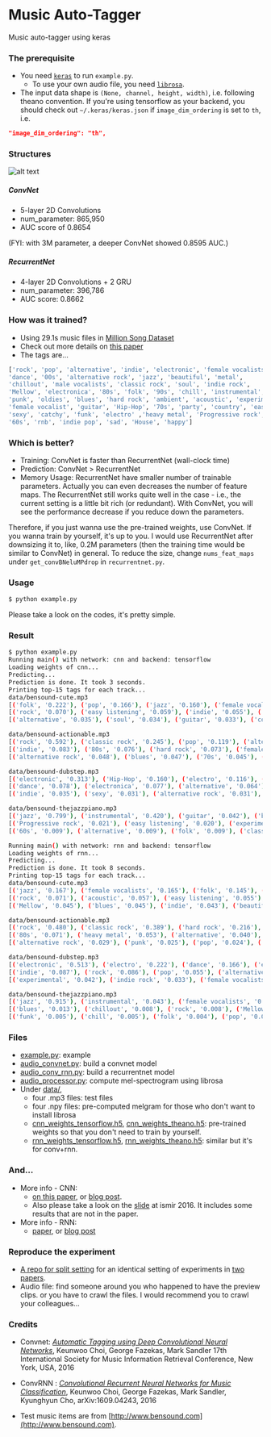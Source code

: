 # Music Auto-Tagger
Music auto-tagger using keras

### The prerequisite
* You need [`keras`](http://keras.io) to run `example.py`.
  * To use your own audio file, you need [`librosa`](http://librosa.github.io/librosa/).
* The input data shape is `(None, channel, height, width)`, i.e. following theano convention. If you're using tensorflow as your backend, you should check out `~/.keras/keras.json` if `image_dim_ordering` is set to `th`, i.e.
```json
"image_dim_ordering": "th",
```

### Structures

![alt text](https://github.com/keunwoochoi/music-auto_tagging-keras/blob/master/imgs/diagrams.png "structures")

##### ConvNet 
 * 5-layer 2D Convolutions
 * num_parameter: 865,950
 * AUC score of 0.8654

(FYI: with 3M parameter, a deeper ConvNet showed 0.8595 AUC.)

##### RecurrentNet
 * 4-layer 2D Convolutions + 2 GRU 
 * num_parameter: 396,786
 * AUC score: 0.8662

### How was it trained?
 * Using 29.1s music files in [Million Song Dataset](http://labrosa.ee.columbia.edu/millionsong/)
 * Check out more details on [this paper](https://arxiv.org/abs/1606.00298)
 * The tags are...

```python
['rock', 'pop', 'alternative', 'indie', 'electronic', 'female vocalists', 
'dance', '00s', 'alternative rock', 'jazz', 'beautiful', 'metal', 
'chillout', 'male vocalists', 'classic rock', 'soul', 'indie rock',
'Mellow', 'electronica', '80s', 'folk', '90s', 'chill', 'instrumental',
'punk', 'oldies', 'blues', 'hard rock', 'ambient', 'acoustic', 'experimental',
'female vocalist', 'guitar', 'Hip-Hop', '70s', 'party', 'country', 'easy listening',
'sexy', 'catchy', 'funk', 'electro' ,'heavy metal', 'Progressive rock',
'60s', 'rnb', 'indie pop', 'sad', 'House', 'happy']
```

### Which is better?
 * Training: ConvNet is faster than RecurrentNet (wall-clock time)
 * Prediction: ConvNet > RecurrentNet
 * Memory Usage: RecurrentNet have smaller number of trainable parameters. Actually you can even decreases the number of feature maps. The RecurrentNet still works quite well in the case - i.e., the current setting is a little bit rich (or redundant). With ConvNet, you will see the performance decrease if you reduce down the parameters. 

Therefore, if you just wanna use the pre-trained weights, use ConvNet. If you wanna train by yourself, it's up to you. I would use RecurrentNet after downsizing it to, like, 0.2M parameters (then the training time would be similar to ConvNet) in general. To reduce the size, change `nums_feat_maps` under `get_convBNeluMPdrop` in `recurrentnet.py`.

### Usage
```bash
$ python example.py
```
Please take a look on the codes, it's pretty simple.

### Result

``` bash
$ python example.py
Running main() with network: cnn and backend: tensorflow
Loading weights of cnn...
Predicting...
Prediction is done. It took 3 seconds.
Printing top-15 tags for each track...
data/bensound-cute.mp3
[('folk', '0.222'), ('pop', '0.166'), ('jazz', '0.160'), ('female vocalists', '0.092'), ('acoustic', '0.075')]
[('rock', '0.070'), ('easy listening', '0.059'), ('indie', '0.055'), ('Mellow', '0.051'), ('beautiful', '0.036')]
[('alternative', '0.035'), ('soul', '0.034'), ('guitar', '0.033'), ('country', '0.032'), ('chillout', '0.027')]

data/bensound-actionable.mp3
[('rock', '0.592'), ('classic rock', '0.245'), ('pop', '0.119'), ('alternative', '0.109'), ('punk', '0.086')]
[('indie', '0.083'), ('80s', '0.076'), ('hard rock', '0.073'), ('female vocalists', '0.062'), ('indie rock', '0.051')]
[('alternative rock', '0.048'), ('blues', '0.047'), ('70s', '0.045'), ('90s', '0.039'), ('60s', '0.036')]

data/bensound-dubstep.mp3
[('electronic', '0.313'), ('Hip-Hop', '0.160'), ('electro', '0.116'), ('rock', '0.107'), ('pop', '0.085')]
[('dance', '0.078'), ('electronica', '0.077'), ('alternative', '0.064'), ('female vocalists', '0.047'), ('rnb', '0.047')]
[('indie', '0.035'), ('sexy', '0.031'), ('alternative rock', '0.031'), ('00s', '0.027'), ('hard rock', '0.024')]

data/bensound-thejazzpiano.mp3
[('jazz', '0.799'), ('instrumental', '0.420'), ('guitar', '0.042'), ('blues', '0.028'), ('rock', '0.023')]
[('Progressive rock', '0.021'), ('easy listening', '0.020'), ('experimental', '0.018'), ('oldies', '0.013'), ('chillout', '0.009')]
[('60s', '0.009'), ('alternative', '0.009'), ('folk', '0.009'), ('classic rock', '0.007'), ('indie', '0.007')]

Running main() with network: rnn and backend: tensorflow
Loading weights of rnn...
Predicting...
Prediction is done. It took 8 seconds.
Printing top-15 tags for each track...
data/bensound-cute.mp3
[('jazz', '0.167'), ('female vocalists', '0.165'), ('folk', '0.145'), ('pop', '0.117'), ('soul', '0.110')]
[('rock', '0.071'), ('acoustic', '0.057'), ('easy listening', '0.055'), ('country', '0.053'), ('oldies', '0.049')]
[('Mellow', '0.045'), ('blues', '0.045'), ('indie', '0.043'), ('beautiful', '0.032'), ('chillout', '0.031')]

data/bensound-actionable.mp3
[('rock', '0.480'), ('classic rock', '0.389'), ('hard rock', '0.216'), ('blues', '0.085'), ('70s', '0.074')]
[('80s', '0.071'), ('heavy metal', '0.053'), ('alternative', '0.040'), ('Progressive rock', '0.040'), ('60s', '0.032')]
[('alternative rock', '0.029'), ('punk', '0.025'), ('pop', '0.024'), ('guitar', '0.022'), ('90s', '0.017')]

data/bensound-dubstep.mp3
[('electronic', '0.513'), ('electro', '0.222'), ('dance', '0.166'), ('electronica', '0.134'), ('House', '0.098')]
[('indie', '0.087'), ('rock', '0.086'), ('pop', '0.055'), ('alternative', '0.054'), ('Hip-Hop', '0.044')]
[('experimental', '0.042'), ('indie rock', '0.033'), ('female vocalists', '0.024'), ('00s', '0.024'), ('party', '0.023')]

data/bensound-thejazzpiano.mp3
[('jazz', '0.915'), ('instrumental', '0.043'), ('female vocalists', '0.018'), ('guitar', '0.017'), ('easy listening', '0.014')]
[('blues', '0.013'), ('chillout', '0.008'), ('rock', '0.008'), ('Mellow', '0.007'), ('soul', '0.006')]
[('funk', '0.005'), ('chill', '0.005'), ('folk', '0.004'), ('pop', '0.004'), ('ambient', '0.004')]

```

### Files
* [example.py](https://github.com/keunwoochoi/music-auto_tagging-keras/blob/master/example.py): example
* [audio_convnet.py](https://github.com/keunwoochoi/music-auto_tagging-keras/blob/master/audio_convnet.py): build a convnet model
* [audio_conv_rnn.py](https://github.com/keunwoochoi/music-auto_tagging-keras/blob/master/audio_conv_rnn.py): build a recurrentnet model
* [audio_processor.py](https://github.com/keunwoochoi/music-auto_tagging-keras/blob/master/audio_processor.py): compute mel-spectrogram using librosa
* Under [data/](https://github.com/keunwoochoi/music-auto_tagging-keras/tree/master/data),
  - four .mp3 files: test files
  - four .npy files: pre-computed melgram for those who don't want to install librosa
  - [cnn_weights_tensorflow.h5](https://github.com/keunwoochoi/music-auto_tagging-keras/blob/master/data/cnn_weights_tensorflow.h5), [cnn_weights_theano.h5](https://github.com/keunwoochoi/music-auto_tagging-keras/blob/master/data/cnn_weights_theano.h5): pre-trained weights so that you don't need to train by yourself.
  - [rnn_weights_tensorflow.h5](https://github.com/keunwoochoi/music-auto_tagging-keras/blob/master/data/rnn_weights_tensorflow.h5), [rnn_weights_theano.h5](https://github.com/keunwoochoi/music-auto_tagging-keras/blob/master/data/rnn_weights_theano.h5): similar but it's for conv+rnn. 


### And...

* More info - CNN: 
  * [on this paper](https://arxiv.org/abs/1606.00298), or [blog post](https://keunwoochoi.wordpress.com/2016/06/02/paper-is-out-automatic-tagging-using-deep-convolutional-neural-networks/).
  * Also please take a look on the [slide](https://github.com/keunwoochoi/music-auto_tagging-keras/blob/master/slide-ismir-2016.pdf) at ismir 2016. It includes some results that are not in the paper.
* More info - RNN:
  * [paper](https://arxiv.org/abs/1609.04243), or [blog post](https://keunwoochoi.wordpress.com/2016/09/15/paper-is-out-convolutional-recurrent-neural-networks-for-music-classification/)

### Reproduce the experiment
* [A repo for split setting](https://github.com/keunwoochoi/MSD_split_for_tagging/) for an identical setting of experiments in [two papers](#credits). 
* Audio file: find someone around you who happened to have the preview clips. or you have to crawl the files. I would recommend you to crawl your colleagues...

### Credits
* Convnet: [*Automatic Tagging using Deep Convolutional Neural Networks*](https://scholar.google.co.kr/citations?view_op=view_citation&hl=en&user=ZrqdSu4AAAAJ&citation_for_view=ZrqdSu4AAAAJ:3fE2CSJIrl8C), Keunwoo Choi, George Fazekas, Mark Sandler
17th International Society for Music Information Retrieval Conference, New York, USA, 2016
* ConvRNN : [*Convolutional Recurrent Neural Networks for Music Classification*](https://scholar.google.co.kr/citations?view_op=view_citation&hl=en&user=ZrqdSu4AAAAJ&sortby=pubdate&citation_for_view=ZrqdSu4AAAAJ:ULOm3_A8WrAC), Keunwoo Choi, George Fazekas, Mark Sandler, Kyunghyun Cho, arXiv:1609.04243, 2016

* Test music items are from [http://www.bensound.com](http://www.bensound.com).
